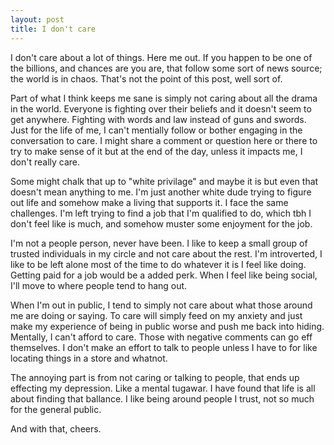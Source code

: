 ```yaml
---
layout: post
title: I don't care
---
```


I don't care about a lot of things. Here me out. If you happen to be one of the billions, and chances are you are, that follow some sort of news source; the world is in chaos. That's not the point of this post, well sort of.

Part of what I think keeps me sane is simply not caring about all the drama in the world. Everyone is fighting over their beliefs and it doesn't seem to get anywhere. Fighting with words and law instead of guns and swords. Just for the life of me, I can't mentially follow or bother engaging in the conversation to care. I might share a comment or question here or there to try to make sense of it but at the end of the day, unless it impacts me, I don't really care. 

Some might chalk that up to "white privilage" and maybe it is but even that doesn't mean anything to me. I'm just another white dude trying to figure out life and somehow make a living that supports it. I face the same challenges. I'm left trying to find a job that I'm qualified to do, which tbh I don't feel like is much, and somehow muster some enjoyment for the job.

I'm not a people person, never have been. I like to keep a small group of trusted individuals in my circle and not care about the rest. I'm introverted, I like to be left alone most of the time to do whatever it is I feel like doing. Getting paid for a job would be a added perk. When I feel like being social, I'll move to where people tend to hang out.

When I'm out in public, I tend to simply not care about what those around me are doing or saying. To care will simply feed on my anxiety and just make my experience of being in public worse and push me back into hiding. Mentally, I can't afford to care. Those with negative comments can go eff themselves. I don't make an effort to talk to people unless I have to for like locating things in a store and whatnot.

The annoying part is from not caring or talking to people, that ends up effecting my depression. Like a mental tugawar. I have found that life is all about finding that ballance. I like being around people I trust, not so much for the general public.

And with that, cheers.